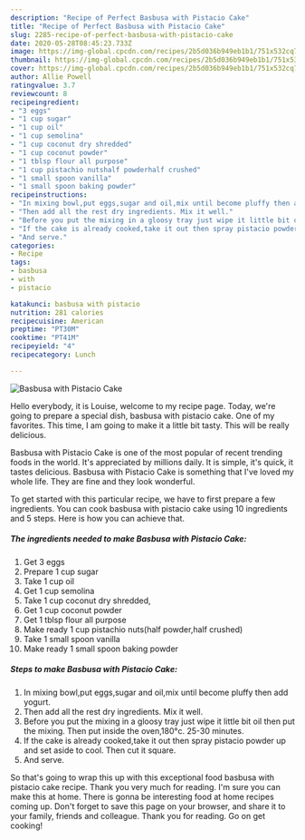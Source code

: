 ```yaml
---
description: "Recipe of Perfect Basbusa with Pistacio Cake"
title: "Recipe of Perfect Basbusa with Pistacio Cake"
slug: 2285-recipe-of-perfect-basbusa-with-pistacio-cake
date: 2020-05-28T08:45:23.733Z
image: https://img-global.cpcdn.com/recipes/2b5d036b949eb1b1/751x532cq70/basbusa-with-pistacio-cake-recipe-main-photo.jpg
thumbnail: https://img-global.cpcdn.com/recipes/2b5d036b949eb1b1/751x532cq70/basbusa-with-pistacio-cake-recipe-main-photo.jpg
cover: https://img-global.cpcdn.com/recipes/2b5d036b949eb1b1/751x532cq70/basbusa-with-pistacio-cake-recipe-main-photo.jpg
author: Allie Powell
ratingvalue: 3.7
reviewcount: 8
recipeingredient:
- "3 eggs"
- "1 cup sugar"
- "1 cup oil"
- "1 cup semolina"
- "1 cup coconut dry shredded"
- "1 cup coconut powder"
- "1 tblsp flour all purpose"
- "1 cup pistachio nutshalf powderhalf crushed"
- "1 small spoon vanilla"
- "1 small spoon baking powder"
recipeinstructions:
- "In mixing bowl,put eggs,sugar and oil,mix until become pluffy then add yogurt."
- "Then add all the rest dry ingredients. Mix it well."
- "Before you put the mixing in a gloosy tray just wipe it little bit oil then put the mixing. Then put inside the oven,180°c. 25-30 minutes."
- "If the cake is already cooked,take it out then spray pistacio powder up and set aside to cool. Then cut it square."
- "And serve."
categories:
- Recipe
tags:
- basbusa
- with
- pistacio

katakunci: basbusa with pistacio 
nutrition: 281 calories
recipecuisine: American
preptime: "PT30M"
cooktime: "PT41M"
recipeyield: "4"
recipecategory: Lunch

---
```



![Basbusa with Pistacio Cake](https://img-global.cpcdn.com/recipes/2b5d036b949eb1b1/751x532cq70/basbusa-with-pistacio-cake-recipe-main-photo.jpg)

Hello everybody, it is Louise, welcome to my recipe page. Today, we're going to prepare a special dish, basbusa with pistacio cake. One of my favorites. This time, I am going to make it a little bit tasty. This will be really delicious.

Basbusa with Pistacio Cake is one of the most popular of recent trending foods in the world. It's appreciated by millions daily. It is simple, it's quick, it tastes delicious. Basbusa with Pistacio Cake is something that I've loved my whole life. They are fine and they look wonderful.




To get started with this particular recipe, we have to first prepare a few ingredients. You can cook basbusa with pistacio cake using 10 ingredients and 5 steps. Here is how you can achieve that.

<!--inarticleads1-->

##### The ingredients needed to make Basbusa with Pistacio Cake:

1. Get 3 eggs
1. Prepare 1 cup sugar
1. Take 1 cup oil
1. Get 1 cup semolina
1. Take 1 cup coconut dry shredded,
1. Get 1 cup coconut powder
1. Get 1 tblsp flour all purpose
1. Make ready 1 cup pistachio nuts(half powder,half crushed)
1. Take 1 small spoon vanilla
1. Make ready 1 small spoon baking powder




<!--inarticleads2-->

##### Steps to make Basbusa with Pistacio Cake:

1. In mixing bowl,put eggs,sugar and oil,mix until become pluffy then add yogurt.
1. Then add all the rest dry ingredients. Mix it well.
1. Before you put the mixing in a gloosy tray just wipe it little bit oil then put the mixing. Then put inside the oven,180°c. 25-30 minutes.
1. If the cake is already cooked,take it out then spray pistacio powder up and set aside to cool. Then cut it square.
1. And serve.




So that's going to wrap this up with this exceptional food basbusa with pistacio cake recipe. Thank you very much for reading. I'm sure you can make this at home. There is gonna be interesting food at home recipes coming up. Don't forget to save this page on your browser, and share it to your family, friends and colleague. Thank you for reading. Go on get cooking!
